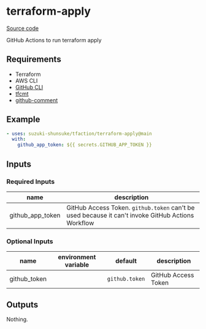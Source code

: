 # terraform-apply

[Source code](https://github.com/suzuki-shunsuke/tfaction/tree/main/terraform-apply)

GitHub Actions to run terraform apply

## Requirements

* Terraform
* AWS CLI
* [GitHub CLI](https://github.com/cli/cli)
* [tfcmt](https://github.com/suzuki-shunsuke/tfcmt)
* [github-comment](https://github.com/suzuki-shunsuke/github-comment)

## Example

```yaml
- uses: suzuki-shunsuke/tfaction/terraform-apply@main
  with:
    github_app_token: ${{ secrets.GITHUB_APP_TOKEN }}
```

## Inputs

### Required Inputs

name | description
--- | ---
github_app_token | GitHub Access Token. `github.token` can't be used because it can't invoke GitHub Actions Workflow

### Optional Inputs

name | environment variable | default | description
--- | --- | --- | ---
github_token | | `github.token` | GitHub Access Token

## Outputs

Nothing.
